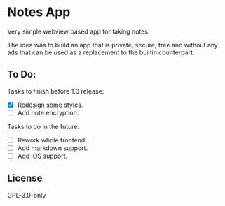 # Notes App
Very simple webview based app for taking notes.

The idea was to build an app that is private, secure, free and without any ads that can be used as a replacement to the builtin counterpart.

## To Do:
Tasks to finish before 1.0 release:
- [x] Redesign some styles.
- [ ] Add note encryption.

Tasks to do in the future:
- [ ] Rework whole frontend.
- [ ] Add markdown support.
- [ ] Add iOS support.

## License
GPL-3.0-only

